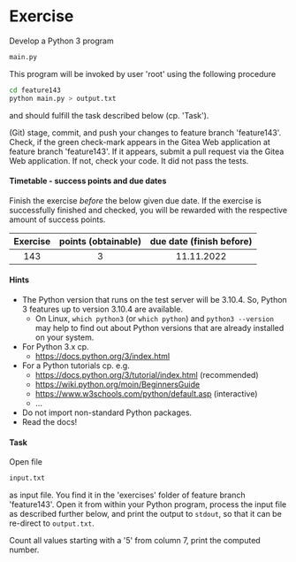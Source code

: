 # Exercise

Develop a Python 3 program

```sh
main.py
```

This program will be invoked by user 'root' using the
following procedure

```sh
cd feature143
python main.py > output.txt
```

and should fulfill the task described below (cp. 'Task').

(Git) stage, commit, and push your changes to feature
branch 'feature143'. Check, if the green check-mark appears in the
Gitea Web application at feature branch 'feature143'. If it appears,
submit a pull request via the Gitea Web application. If not, check your code.
It did not pass the tests.

  
#### Timetable - success points and due dates

Finish the exercise *before* the below given due date. If the exercise is
successfully finished and checked, you will be rewarded with the respective
amount of success points.

|Exercise    |points (obtainable)                   |due date (finish before)|
|:--------:  |:--------:                            |:--------:              |
|143|3|11.11.2022|


#### Hints

- The Python version that runs on the test server will be 3.10.4. So, Python 3
  features up to version 3.10.4 are available.
  - On Linux, `which python3` (or `which python`) and `python3 --version` may help
    to find out about Python versions that are already installed on your system.
- For Python 3.x cp.
  - https://docs.python.org/3/index.html
- For a Python tutorials cp. e.g.
  - https://docs.python.org/3/tutorial/index.html (recommended)
  - https://wiki.python.org/moin/BeginnersGuide
  - https://www.w3schools.com/python/default.asp (interactive)
  - ...
- Do not import non-standard Python packages.
- Read the docs!

#### Task

Open file

```sh
input.txt
```

as input file. You find it in the 'exercises' folder of feature branch
'feature143'. Open it from within your Python program, process the
input file as described further below, and print the output to `stdout`, so
that it can be re-direct to `output.txt`.


Count all values starting with a '5' from column 7, print the computed number.


